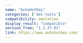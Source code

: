 ```yaml
---
name: "AutoHotKey"
categories: ['dev-tools']
compatibility: emulation
display_result: "Compatible"
version_from: "1.1.37.01"
link: https://www.autohotkey.com/
---
```

